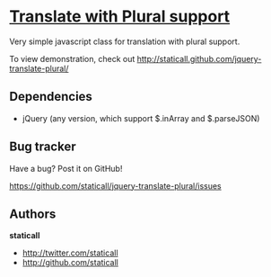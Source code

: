 [Translate with Plural support](http://staticall.github.com/jquery-translate-plural/)
=================

Very simple javascript class for translation with plural support.

To view demonstration, check out http://staticall.github.com/jquery-translate-plural/


Dependencies
------------

+ jQuery (any version, which support $.inArray and $.parseJSON)

Bug tracker
-----------

Have a bug? Post it on GitHub!

https://github.com/staticall/jquery-translate-plural/issues


Authors
-------

**staticall**

+ http://twitter.com/staticall
+ http://github.com/staticall